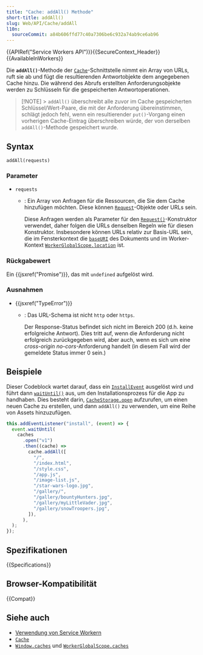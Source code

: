 ```yaml
---
title: "Cache: addAll() Methode"
short-title: addAll()
slug: Web/API/Cache/addAll
l10n:
  sourceCommit: a84b606ffd77c40a7306be6c932a74ab9ce6ab96
---
```


{{APIRef("Service Workers API")}}{{SecureContext_Header}}{{AvailableInWorkers}}

Die **`addAll()`**-Methode der [`Cache`](/de/docs/Web/API/Cache)-Schnittstelle nimmt ein Array von URLs, ruft sie ab und fügt die resultierenden Antwortobjekte dem angegebenen Cache hinzu. Die während des Abrufs erstellten Anforderungsobjekte werden zu Schlüsseln für die gespeicherten Antwortoperationen.

> [!NOTE] > `addAll()` überschreibt alle zuvor im Cache gespeicherten Schlüssel/Wert-Paare, die mit der Anforderung übereinstimmen, schlägt jedoch fehl, wenn ein resultierender `put()`-Vorgang einen vorherigen Cache-Eintrag überschreiben würde, der von derselben `addAll()`-Methode gespeichert wurde.

## Syntax

```js-nolint
addAll(requests)
```

### Parameter

- `requests`

  - : Ein Array von Anfragen für die Ressourcen, die Sie dem Cache hinzufügen möchten. Diese können [`Request`](/de/docs/Web/API/Request)-Objekte oder URLs sein.

    Diese Anfragen werden als Parameter für den [`Request()`](/de/docs/Web/API/Request/Request)-Konstruktor verwendet, daher folgen die URLs denselben Regeln wie für diesen Konstruktor. Insbesondere können URLs relativ zur Basis-URL sein, die im Fensterkontext die [`baseURI`](/de/docs/Web/API/Node/baseURI) des Dokuments und im Worker-Kontext [`WorkerGlobalScope.location`](/de/docs/Web/API/WorkerGlobalScope/location) ist.

### Rückgabewert

Ein {{jsxref("Promise")}}, das mit `undefined` aufgelöst wird.

### Ausnahmen

- {{jsxref("TypeError")}}

  - : Das URL-Schema ist nicht `http` oder `https`.

    Der Response-Status befindet sich nicht im Bereich 200 (d.h. keine erfolgreiche Antwort). Dies tritt auf, wenn die Anforderung nicht erfolgreich zurückgegeben wird, aber auch, wenn es sich um eine _cross-origin no-cors_-Anforderung handelt (in diesem Fall wird der gemeldete Status immer 0 sein.)

## Beispiele

Dieser Codeblock wartet darauf, dass ein [`InstallEvent`](/de/docs/Web/API/InstallEvent) ausgelöst wird und führt dann [`waitUntil()`](/de/docs/Web/API/ExtendableEvent/waitUntil) aus, um den Installationsprozess für die App zu handhaben. Dies besteht darin, [`CacheStorage.open`](/de/docs/Web/API/CacheStorage/open) aufzurufen, um einen neuen Cache zu erstellen, und dann `addAll()` zu verwenden, um eine Reihe von Assets hinzuzufügen.

```js
this.addEventListener("install", (event) => {
  event.waitUntil(
    caches
      .open("v1")
      .then((cache) =>
        cache.addAll([
          "/",
          "/index.html",
          "/style.css",
          "/app.js",
          "/image-list.js",
          "/star-wars-logo.jpg",
          "/gallery/",
          "/gallery/bountyHunters.jpg",
          "/gallery/myLittleVader.jpg",
          "/gallery/snowTroopers.jpg",
        ]),
      ),
  );
});
```

## Spezifikationen

{{Specifications}}

## Browser-Kompatibilität

{{Compat}}

## Siehe auch

- [Verwendung von Service Workern](/de/docs/Web/API/Service_Worker_API/Using_Service_Workers)
- [`Cache`](/de/docs/Web/API/Cache)
- [`Window.caches`](/de/docs/Web/API/Window/caches) und [`WorkerGlobalScope.caches`](/de/docs/Web/API/WorkerGlobalScope/caches)
